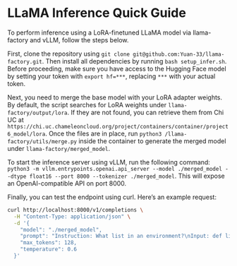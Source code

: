# LLaMA Inference Quick Guide

To perform inference using a LoRA-finetuned LLaMA model via llama-factory and vLLM, follow the steps below.

First, clone the repository using `git clone git@github.com:Yuan-33/llama-factory.git`. Then install all dependencies by running `bash setup_infer.sh`. Before proceeding, make sure you have access to the Hugging Face model by setting your token with `export hf=***`, replacing `***` with your actual token.

Next, you need to merge the base model with your LoRA adapter weights. By default, the script searches for LoRA weights under `llama-factory/output/lora`. If they are not found, you can retrieve them from Chi UC at `https://chi.uc.chameleoncloud.org/project/containers/container/project6_model/lora`. Once the files are in place, run `python3 /llama-factory/utils/merge.py` inside the container to generate the merged model under `llama-factory/merged_model`.

To start the inference server using vLLM, run the following command: `python3 -m vllm.entrypoints.openai.api_server --model ./merged_model --dtype float16 --port 8000 --tokenizer ./merged_model`. This will expose an OpenAI-compatible API on port 8000.

Finally, you can test the endpoint using curl. Here’s an example request:  
```bash
curl http://localhost:8000/v1/completions \
  -H "Content-Type: application/json" \
  -d '{
    "model": "./merged_model",
    "prompt": "Instruction: What list in an environment?\nInput: def list_states saltenv '\''base'\'' return __context__['\''fileclient''] list_states saltenv\nOutput:",
    "max_tokens": 128,
    "temperature": 0.6
  }'
